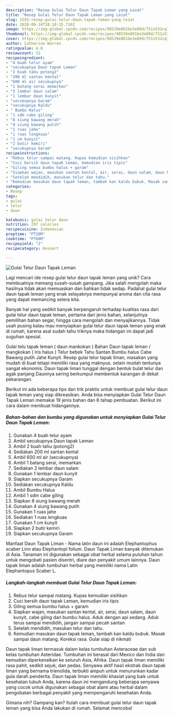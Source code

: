 ```yaml
---
description: "Resep Gulai Telur Daun Tapak Leman yang Lezat"
title: "Resep Gulai Telur Daun Tapak Leman yang Lezat"
slug: 1555-resep-gulai-telur-daun-tapak-leman-yang-lezat
date: 2020-09-14T18:10:15.716Z
image: https://img-global.cpcdn.com/recipes/98539e801be3e89d/751x532cq70/gulai-telur-daun-tapak-leman-foto-resep-utama.jpg
thumbnail: https://img-global.cpcdn.com/recipes/98539e801be3e89d/751x532cq70/gulai-telur-daun-tapak-leman-foto-resep-utama.jpg
cover: https://img-global.cpcdn.com/recipes/98539e801be3e89d/751x532cq70/gulai-telur-daun-tapak-leman-foto-resep-utama.jpg
author: Catherine Warren
ratingvalue: 4.8
reviewcount: 12
recipeingredient:
- "4 buah telur ayam"
- "secukupnya Daun tapak Leman"
- "2 buah tahu potong2"
- "200 ml santan kental"
- "600 ml air secukupnya"
- "1 batang serai memarkan"
- "2 lembar daun salam"
- "1 lembar daun kunyit"
- "secukupnya Garam"
- "secukupnya Kaldu"
- " Bumbu Halus"
- "1 sdm cabe giling"
- "8 siung bawang merah"
- "4 siung bawang putih"
- "1 ruas jahe"
- "1 ruas lengkuas"
- "1 cm kunyit"
- "2 butir kemiri"
- "secukupnya Garam"
recipeinstructions:
- "Rebus telur sampai matang. Kupas kemudian sisihkan"
- "Cuci bersih daun tapak Leman, kemudian iris tipis"
- "Giling semua bumbu halus + garam"
- "Siapkan wajan, masukan santan kental, air, serai, daun salam, daun kunyit, cabe giling dan bumbu halus. Aduk dengan api sedang. Aduk terus sampai mendidih, jangan sampai pecah santan"
- "Setelah mendidih, masukan telur dan tahu."
- "Kemudian masukan daun tapak leman, tambah kan kaldu bubuk. Masak sampai daun matang. Koreksi rasa. Gulai siap di nikmati"
categories:
- Resep
tags:
- gulai
- telur
- daun

katakunci: gulai telur daun 
nutrition: 297 calories
recipecuisine: Indonesian
preptime: "PT20M"
cooktime: "PT60M"
recipeyield: "2"
recipecategory: Dessert

---
```



![Gulai Telur Daun Tapak Leman](https://img-global.cpcdn.com/recipes/98539e801be3e89d/751x532cq70/gulai-telur-daun-tapak-leman-foto-resep-utama.jpg)

Lagi mencari ide resep gulai telur daun tapak leman yang unik? Cara membuatnya memang susah-susah gampang. Jika salah mengolah maka hasilnya tidak akan memuaskan dan bahkan tidak sedap. Padahal gulai telur daun tapak leman yang enak selayaknya mempunyai aroma dan cita rasa yang dapat memancing selera kita.

Banyak hal yang sedikit banyak berpengaruh terhadap kualitas rasa dari gulai telur daun tapak leman, pertama dari jenis bahan, selanjutnya pemilihan bahan segar, hingga cara mengolah dan menyajikannya. Tidak usah pusing kalau mau menyiapkan gulai telur daun tapak leman yang enak di rumah, karena asal sudah tahu triknya maka hidangan ini dapat jadi suguhan spesial.

Gulai telu tapak leman ( daun mankokan ) Bahan Daun tapak leman / mangkokan ( iris halus ) Telur bebek Tahu Santan Bumbu halus Cabe Bawang putih Jahe Kunyit. Resep gulai telur tapak liman, masakan yang mudah di buat tetapi memiliki rasa yang maknyus. selain mudah tentunya sangat ekonomis. Daun tapak liman tunggal dengan bentuk bulat telur dan agak panjang Daunnya sering berkumpul membentuk karangan di dekat pekarangan.


Berikut ini ada beberapa tips dan trik praktis untuk membuat gulai telur daun tapak leman yang siap dikreasikan. Anda bisa menyiapkan Gulai Telur Daun Tapak Leman memakai 19 jenis bahan dan 6 tahap pembuatan. Berikut ini cara dalam membuat hidangannya.

<!--inarticleads1-->

##### Bahan-bahan dan bumbu yang digunakan untuk menyiapkan Gulai Telur Daun Tapak Leman:

1. Gunakan 4 buah telur ayam
1. Ambil secukupnya Daun tapak Leman
1. Ambil 2 buah tahu (potong2)
1. Sediakan 200 ml santan kental
1. Ambil 600 ml air (secukupnya)
1. Ambil 1 batang serai, memarkan
1. Sediakan 2 lembar daun salam
1. Gunakan 1 lembar daun kunyit
1. Siapkan secukupnya Garam
1. Sediakan secukupnya Kaldu
1. Ambil  Bumbu Halus
1. Ambil 1 sdm cabe giling
1. Siapkan 8 siung bawang merah
1. Gunakan 4 siung bawang putih
1. Gunakan 1 ruas jahe
1. Sediakan 1 ruas lengkuas
1. Gunakan 1 cm kunyit
1. Siapkan 2 butir kemiri
1. Siapkan secukupnya Garam


Manfaat Daun Tapak Liman - Nama latin daun ini adalah Elephantophus scaber Linn atau Elephantopi folium. Daun Tapak Liman banyak ditemukan di Asia. Tanaman ini digunakan sebagai obat herbal selama puluhan tahun untuk mengobati pasien disentri, diare dan penyakit umum lainnya. Daun tapak liman adalah tumbuhan herbal yang memiliki nama Latin Elephantopus Scaber L. 

<!--inarticleads2-->

##### Langkah-langkah membuat Gulai Telur Daun Tapak Leman:

1. Rebus telur sampai matang. Kupas kemudian sisihkan
1. Cuci bersih daun tapak Leman, kemudian iris tipis
1. Giling semua bumbu halus + garam
1. Siapkan wajan, masukan santan kental, air, serai, daun salam, daun kunyit, cabe giling dan bumbu halus. Aduk dengan api sedang. Aduk terus sampai mendidih, jangan sampai pecah santan
1. Setelah mendidih, masukan telur dan tahu.
1. Kemudian masukan daun tapak leman, tambah kan kaldu bubuk. Masak sampai daun matang. Koreksi rasa. Gulai siap di nikmati


Daun tapak liman termasuk dalam kelas tumbuhan Asteraceae dan sub kelas tumbuhan Asteridae. Tumbuhan ini berasal dari Mexico dan India dan kemudian diperkenalkan ke seluruh Asia, Afrika. Daun tapak liman memiliki rasa pahit, sedikit sejuk, dan pedas. Senyawa aktif hasil ekstrak daun tapak liman yang bernama trienolida, terbukti ampuh untuk menurunkan kadar gula darah penderita. Daun tapak liman memiliki khasiat yang baik untuk kesehatan tubuh Anda, karena daun ini mengandung beberapa senyawa yang cocok untuk digunakan sebagai obat alami atau herbal dalam pengobatan berbagai penyakit yang mempengaruhi kesehatan Anda. 

Gimana nih? Gampang kan? Itulah cara membuat gulai telur daun tapak leman yang bisa Anda lakukan di rumah. Selamat mencoba!
